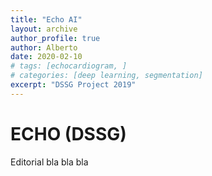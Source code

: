 ```yaml
---
title: "Echo AI"
layout: archive
author_profile: true
author: Alberto
date: 2020-02-10
# tags: [echocardiogram, ]
# categories: [deep learning, segmentation]
excerpt: "DSSG Project 2019"
---
```

# ECHO (DSSG)

Editorial bla bla bla